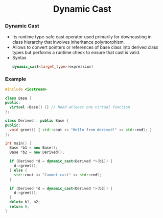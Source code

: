 <h1 style="text-align:center;">  Dynamic Cast </p>

### Dynamic Cast

- Its runtime type-safe cast operator used primarily for downcasting in class
  hierarchy that involves inheritance polymorphism.
- Allows to convert pointers or references of base class into derived class types but performs a runtime check to ensure that cast is valid.
- Syntax
  ```cpp
  dynamic_cast<target_type>(expression)
  ```

### Example

```cpp
#include <iostream>

class Base {
public:
  virtual ~Base() {} // Need atleast one virtual function
};

class Derived : public Base {
public:
  void greet() { std::cout << "Hello from derived!" << std::endl; }
};

int main() {
  Base *b1 = new Base();
  Base *b2 = new Derived();

  if (Derived *d = dynamic_cast<Derived *>(b1)) {
    d->greet();
  } else {
    std::cout << "Cannot cast" << std::endl;
  }

  if (Derived *d = dynamic_cast<Derived *>(b2)) {
    d->greet();
  }
  delete b1, b2;
  return 0;
}
```

